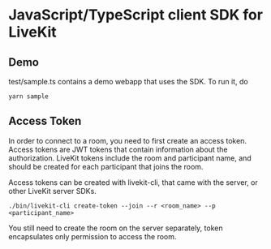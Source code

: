 # JavaScript/TypeScript client SDK for LiveKit

## Demo

test/sample.ts contains a demo webapp that uses the SDK. To run it, do

`yarn sample`

## Access Token

In order to connect to a room, you need to first create an access token.
Access tokens are JWT tokens that contain information about the authorization. LiveKit tokens include the room and participant name, and should be created for each participant that joins the room.

Access tokens can be created with livekit-cli, that came with the server, or other LiveKit server SDKs.

```
./bin/livekit-cli create-token --join --r <room_name> --p <participant_name>
```

You still need to create the room on the server separately, token encapsulates only permission to access the room.

